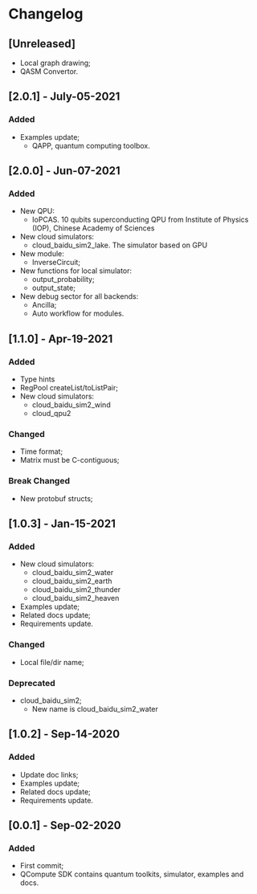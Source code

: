 # Changelog

## [Unreleased]
- Local graph drawing;
- QASM Convertor.

## [2.0.1] - July-05-2021
### Added
- Examples update;
  + QAPP, quantum computing toolbox.

## [2.0.0] - Jun-07-2021
### Added
- New QPU:
  + IoPCAS. 10 qubits superconducting QPU from Institute of Physics (IOP), Chinese Academy of Sciences
- New cloud simulators:
  + cloud_baidu_sim2_lake. The simulator based on GPU
- New module:
  + InverseCircuit;
- New functions for local simulator:
  + output_probability;
  + output_state;
- New debug sector for all backends:
  + Ancilla;
  + Auto workflow for modules.

## [1.1.0] - Apr-19-2021
### Added
- Type hints
- RegPool createList/toListPair;
- New cloud simulators:
  + cloud_baidu_sim2_wind
  + cloud_qpu2
### Changed
- Time format;
- Matrix must be C-contiguous;
### Break Changed
- New protobuf structs;

## [1.0.3] - Jan-15-2021
### Added
- New cloud simulators:
  + cloud_baidu_sim2_water
  + cloud_baidu_sim2_earth
  + cloud_baidu_sim2_thunder
  + cloud_baidu_sim2_heaven
- Examples update;
- Related docs update;
- Requirements update.
### Changed
- Local file/dir name;
### Deprecated
- cloud_baidu_sim2;
  + New name is cloud_baidu_sim2_water

## [1.0.2] - Sep-14-2020
### Added
- Update doc links;
- Examples update;
- Related docs update;
- Requirements update.

## [0.0.1] - Sep-02-2020
### Added
- First commit;
- QCompute SDK contains quantum toolkits, simulator, examples and docs.